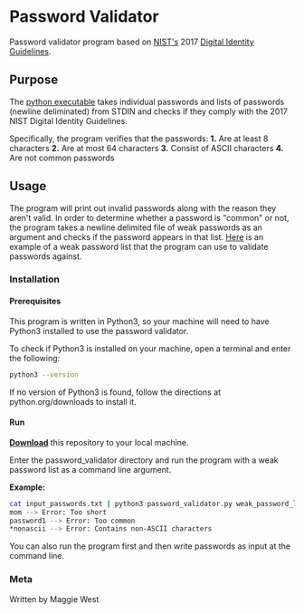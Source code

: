 # Password Validator
Password validator program based on [NIST's](https://www.nist.gov/) 2017 [Digital Identity Guidelines](https://pages.nist.gov/800-63-3/).

## Purpose
The [python executable](github.com/maggiewest/password_validator/password_validator.py) takes individual passwords and lists of passwords (newline deliminated) from STDIN and checks if they comply with the 2017 NIST Digital Identity Guidelines. 

Specifically, the program verifies that the passwords: 
**1.** Are at least 8 characters
**2.** Are at most 64 characters
**3.** Consist of ASCII characters
**4.** Are not common passwords

## Usage

The program will print out invalid passwords along with the reason they aren't valid. In order to determine whether a password is "common" or not, the program takes a newline delimited file of weak passwords as an argument and checks if the password appears in that list. [Here](https://raw.githubusercontent.com/danielmiessler/SecLists/master/Passwords/Common-Credentials/10-million-password-list-top-1000000.txt) is an example of a weak password list that the program can use to validate passwords against. 

### Installation

#### Prerequisites 
This program is written in Python3, so your machine will need to have Python3 installed to use the password validator.

To check if Python3 is installed on your machine, open a terminal and enter the following: 

```sh
python3 --version
```
If no version of Python3 is found, follow the directions at python.org/downloads to install it.

#### Run
**[Download](https://github.com/maggiewest/password_validator/archive/master.zip)** this repository to your local machine.

Enter the password_validator directory and run the program with a weak password list as a command line argument. 

**Example:**

```sh
cat input_passwords.txt | python3 password_validator.py weak_password_list.txt
mom --> Error: Too short
password1 --> Error: Too common
*nonascii --> Error: Contains non-ASCII characters
```
You can also run the program first and then write passwords as input at the command line. 

### Meta
Written by Maggie West
